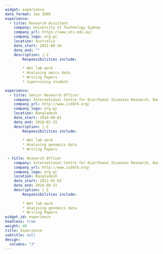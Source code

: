```yaml
---
widget: experience
date_format: Jan 2006
experience:
  - title: Research Assistant
    company: University of Technology Sydney
    company_url: https://www.uts.edu.au/
    company_logo: org-gc
    location: Australia
    date_start: 2021-08-16
    date_end: ""
    description: |-2
        Responsibilities include:
         
        * Wet lab work
        * Analysing omics data
        * Writing Papers
        * Supervising student

experience:
  - title: Senior Research Officer
    company: International Centre for Diarrhoeal Diseases Research, Bangladesh (ICDDR,B)
    company_url: http://www.icddrb.org/
    company_logo: org-gc
    location: Bangladesh
    date_start: 2016-09-01
    date_end: 2018-01-31
    description: |-2
        Responsibilities include:
        
        * Wet lab work
        * Analysing genomics data
        * Writing Papers
        
 - title: Research Officer
    company: International Centre for Diarrhoeal Diseases Research, Bangladesh (ICDDR,B)
    company_url: http://www.icddrb.org/
    company_logo: org-gc
    location: Bangladesh
    date_start: 2012-02-01
    date_end: 2016-08-31
    description: |-2
        Responsibilities include:
        
        * Wet lab work
        * Analysing genomics data
        * Writing Papers
widget_id: experience
headless: true
weight: 40
title: Experience
subtitle: null
design:
  columns: "2"
---
```

